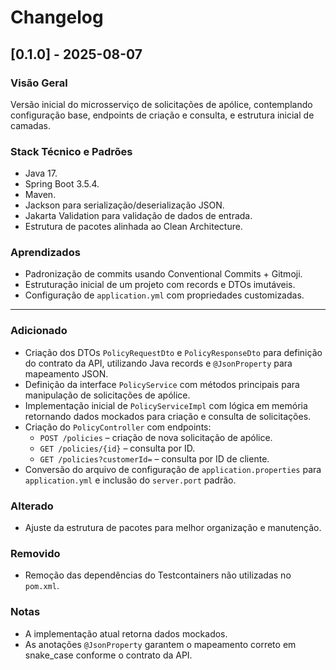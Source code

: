 # Changelog

## [0.1.0] - 2025-08-07
### Visão Geral
Versão inicial do microsserviço de solicitações de apólice, contemplando configuração base, endpoints de criação e consulta, e estrutura inicial de camadas.

### Stack Técnico e Padrões
- Java 17.
- Spring Boot 3.5.4.
- Maven.
- Jackson para serialização/deserialização JSON.
- Jakarta Validation para validação de dados de entrada.
- Estrutura de pacotes alinhada ao Clean Architecture.

### Aprendizados
- Padronização de commits usando Conventional Commits + Gitmoji.
- Estruturação inicial de um projeto com records e DTOs imutáveis.
- Configuração de `application.yml` com propriedades customizadas.

---

### Adicionado
- Criação dos DTOs `PolicyRequestDto` e `PolicyResponseDto` para definição do contrato da API, utilizando Java records e `@JsonProperty` para mapeamento JSON.
- Definição da interface `PolicyService` com métodos principais para manipulação de solicitações de apólice.
- Implementação inicial de `PolicyServiceImpl` com lógica em memória retornando dados mockados para criação e consulta de solicitações.
- Criação do `PolicyController` com endpoints:
    - `POST /policies` – criação de nova solicitação de apólice.
    - `GET /policies/{id}` – consulta por ID.
    - `GET /policies?customerId=` – consulta por ID de cliente.
- Conversão do arquivo de configuração de `application.properties` para `application.yml` e inclusão do `server.port` padrão.

### Alterado
- Ajuste da estrutura de pacotes para melhor organização e manutenção.

### Removido
- Remoção das dependências do Testcontainers não utilizadas no `pom.xml`.

### Notas
- A implementação atual retorna dados mockados.
- As anotações `@JsonProperty` garantem o mapeamento correto em snake_case conforme o contrato da API.
